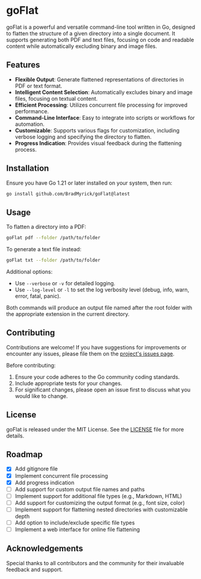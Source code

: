 # goFlat

goFlat is a powerful and versatile command-line tool written in Go, designed to flatten the structure of a given directory into a single document. It supports generating both PDF and text files, focusing on code and readable content while automatically excluding binary and image files.

## Features

- **Flexible Output**: Generate flattened representations of directories in PDF or text format.
- **Intelligent Content Selection**: Automatically excludes binary and image files, focusing on textual content.
- **Efficient Processing**: Utilizes concurrent file processing for improved performance.
- **Command-Line Interface**: Easy to integrate into scripts or workflows for automation.
- **Customizable**: Supports various flags for customization, including verbose logging and specifying the directory to flatten.
- **Progress Indication**: Provides visual feedback during the flattening process.

## Installation

Ensure you have Go 1.21 or later installed on your system, then run:

```bash
go install github.com/BradMyrick/goFlat@latest
```

## Usage

To flatten a directory into a PDF:

```bash
goFlat pdf --folder /path/to/folder
```

To generate a text file instead:

```bash
goFlat txt --folder /path/to/folder
```

Additional options:

- Use `--verbose` or `-v` for detailed logging.
- Use `--log-level` or `-l` to set the log verbosity level (debug, info, warn, error, fatal, panic).

Both commands will produce an output file named after the root folder with the appropriate extension in the current directory.

## Contributing

Contributions are welcome! If you have suggestions for improvements or encounter any issues, please file them on the [project's issues page](https://github.com/BradMyrick/goFlat/issues).

Before contributing:
1. Ensure your code adheres to the Go community coding standards.
2. Include appropriate tests for your changes.
3. For significant changes, please open an issue first to discuss what you would like to change.

## License

goFlat is released under the MIT License. See the [LICENSE](LICENSE) file for more details.

## Roadmap

- [x] Add gitignore file
- [x] Implement concurrent file processing
- [x] Add progress indication
- [ ] Add support for custom output file names and paths
- [ ] Implement support for additional file types (e.g., Markdown, HTML)
- [ ] Add support for customizing the output format (e.g., font size, color)
- [ ] Implement support for flattening nested directories with customizable depth
- [ ] Add option to include/exclude specific file types
- [ ] Implement a web interface for online file flattening

## Acknowledgements

Special thanks to all contributors and the community for their invaluable feedback and support.